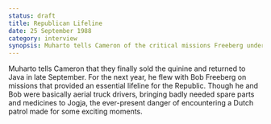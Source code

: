 ```yaml
---
status: draft
title: Republican Lifeline
date: 25 September 1988
category: interview
synopsis: Muharto tells Cameron of the critical missions Freeberg undertook in late 1947.
---
```

Muharto tells Cameron that they finally sold the quinine and returned to Java in late September. For the next year, he flew with Bob Freeberg on missions that provided an essential lifeline for the Republic. Though he and Bob were basically aerial truck drivers, bringing badly needed spare parts and medicines to Jogja, the ever-present danger of encountering a Dutch patrol made for some exciting moments. 